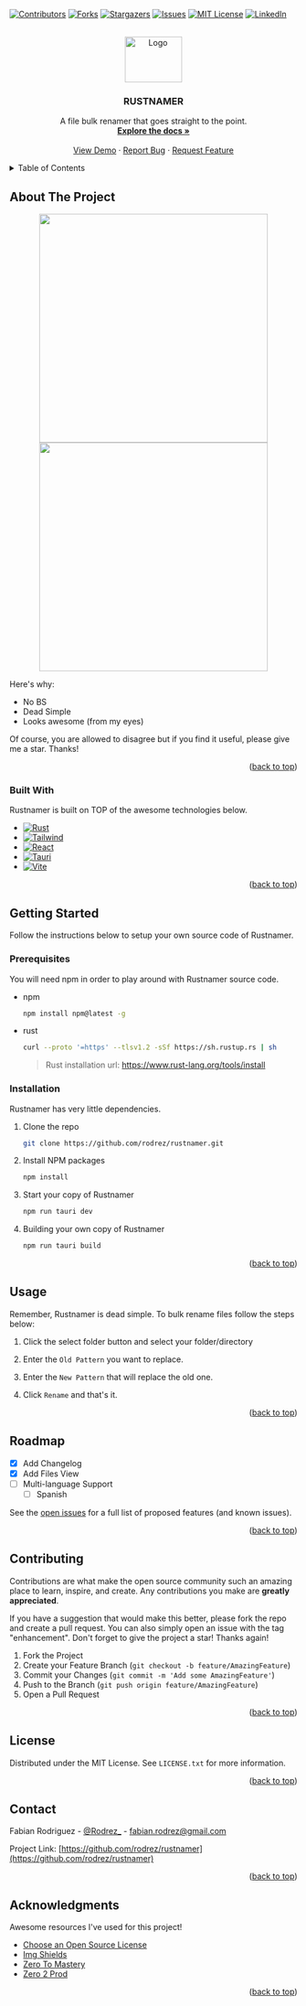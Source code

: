 <!-- Improved compatibility of back to top link: See: https://github.com/rodrez/rustnamer/pull/73 -->
<a name="readme-top"></a>
<!--
*** Thanks for checking out the Best-README-Template. If you have a suggestion
*** that would make this better, please fork the repo and create a pull request
*** or simply open an issue with the tag "enhancement".
*** Don't forget to give the project a star!
*** Thanks again! Now go create something AMAZING! :D
-->



<!-- PROJECT SHIELDS -->
<!--
*** I'm using markdown "reference style" links for readability.
*** Reference links are enclosed in brackets [ ] instead of parentheses ( ).
*** See the bottom of this document for the declaration of the reference variables
*** for contributors-url, forks-url, etc. This is an optional, concise syntax you may use.
*** https://www.markdownguide.org/basic-syntax/#reference-style-links
-->
[![Contributors][contributors-shield]][contributors-url]
[![Forks][forks-shield]][forks-url]
[![Stargazers][stars-shield]][stars-url]
[![Issues][issues-shield]][issues-url]
[![MIT License][license-shield]][license-url]
[![LinkedIn][linkedin-shield]][linkedin-url]



<!-- PROJECT LOGO -->
<br />
<div align="center">
  <a href="https://github.com/rodrez/rustnamer">
    <img src="public/logo/rustnamer.png" alt="Logo" width="100" height="80">
  </a>

  <h3 align="center">RUSTNAMER</h3>

  <p align="center">
    A file bulk renamer that goes straight to the point.
    <br />
    <a href="https://github.com/rodrez/rustnamer"><strong>Explore the docs »</strong></a>
    <br />
    <br />
    <a href="https://github.com/rodrez/rustnamer">View Demo</a>
    ·
    <a href="https://github.com/rodrez/rustnamer/issues">Report Bug</a>
    ·
    <a href="https://github.com/rodrez/rustnamer/issues">Request Feature</a>
  </p>
</div>



<!-- TABLE OF CONTENTS -->
<details>
  <summary>Table of Contents</summary>
  <ol>
    <li>
      <a href="#about-the-project">About The Project</a>
      <ul>
        <li><a href="#built-with">Built With</a></li>
      </ul>
    </li>
    <li>
      <a href="#getting-started">Getting Started</a>
      <ul>
        <li><a href="#prerequisites">Prerequisites</a></li>
        <li><a href="#installation">Installation</a></li>
      </ul>
    </li>
    <li><a href="#usage">Usage</a></li>
    <li><a href="#roadmap">Roadmap</a></li>
    <li><a href="#contributing">Contributing</a></li>
    <li><a href="#license">License</a></li>
    <li><a href="#contact">Contact</a></li>
    <li><a href="#acknowledgments">Acknowledgments</a></li>
  </ol>
</details>



<!-- ABOUT THE PROJECT -->
## About The Project

<p align="center">
  <img src="/public/RustnamerProduct1.png" width="400" />
  <img src="/public/RustnamerProduct2.png" width="400" /> 

</p>

Here's why:
* No BS
* Dead Simple
* Looks awesome (from my eyes)

Of course, you are allowed to disagree but if you find it useful, please give me a star. Thanks!


<p align="right">(<a href="#readme-top">back to top</a>)</p>



### Built With

Rustnamer is built on TOP of the awesome technologies below.

* [![Rust][Rust.com]][Rust-url]
* [![Tailwind][Tailwindcss.com]][Tailwind-url]
* [![React][React.js]][React-url]
* [![Tauri][Tauri.app]][Tauri-url]
* [![Vite][Vitejs.dev]][Vite-url]


<p align="right">(<a href="#readme-top">back to top</a>)</p>



<!-- GETTING STARTED -->
## Getting Started

Follow the instructions below to setup your own source code of Rustnamer.

### Prerequisites

You will need npm in order to play around with Rustnamer source code.
* npm
  ```sh
  npm install npm@latest -g
  ```
* rust
  ```sh
  curl --proto '=https' --tlsv1.2 -sSf https://sh.rustup.rs | sh
  ```

  > Rust installation url: https://www.rust-lang.org/tools/install 

### Installation

Rustnamer has very little dependencies.

1. Clone the repo
   ```sh
   git clone https://github.com/rodrez/rustnamer.git
   ```
2. Install NPM packages
   ```sh
   npm install
   ```
3. Start your copy of Rustnamer
   ```sh
   npm run tauri dev
   ```
4. Building your own copy of Rustnamer
   ```sh
   npm run tauri build
   ```


<p align="right">(<a href="#readme-top">back to top</a>)</p>



<!-- USAGE EXAMPLES -->
## Usage

Remember, Rustnamer is dead simple. To bulk rename files follow the steps below:

1. Click the select folder button and select your folder/directory

2. Enter the `Old Pattern` you want to replace.

3. Enter the `New Pattern` that will replace the old one.

4. Click `Rename` and that's it.


<p align="right">(<a href="#readme-top">back to top</a>)</p>



<!-- ROADMAP -->
## Roadmap

- [X] Add Changelog
- [X] Add Files View 
- [ ] Multi-language Support
    - [ ] Spanish

See the [open issues](https://github.com/rodrez/rustnamer/issues) for a full list of proposed features (and known issues).

<p align="right">(<a href="#readme-top">back to top</a>)</p>



<!-- CONTRIBUTING -->
## Contributing

Contributions are what make the open source community such an amazing place to learn, inspire, and create. Any contributions you make are **greatly appreciated**.

If you have a suggestion that would make this better, please fork the repo and create a pull request. You can also simply open an issue with the tag "enhancement".
Don't forget to give the project a star! Thanks again!

1. Fork the Project
2. Create your Feature Branch (`git checkout -b feature/AmazingFeature`)
3. Commit your Changes (`git commit -m 'Add some AmazingFeature'`)
4. Push to the Branch (`git push origin feature/AmazingFeature`)
5. Open a Pull Request

<p align="right">(<a href="#readme-top">back to top</a>)</p>



<!-- LICENSE -->
## License

Distributed under the MIT License. See `LICENSE.txt` for more information.

<p align="right">(<a href="#readme-top">back to top</a>)</p>



<!-- CONTACT -->
## Contact

Fabian Rodriguez - [@Rodrez_](https://twitter.com/Rodrez_) - fabian.rodrez@gmail.com

Project Link: [https://github.com/rodrez/rustnamer](https://github.com/rodrez/rustnamer)

<p align="right">(<a href="#readme-top">back to top</a>)</p>



<!-- ACKNOWLEDGMENTS -->
## Acknowledgments

Awesome resources I've used for this project!

* [Choose an Open Source License](https://choosealicense.com)
* [Img Shields](https://shields.io)
* [Zero To Mastery](https://zerotomastery.io/)
* [Zero 2 Prod](https://www.zero2prod.com/)

<p align="right">(<a href="#readme-top">back to top</a>)</p>



<!-- MARKDOWN LINKS & IMAGES -->
<!-- https://www.markdownguide.org/basic-syntax/#reference-style-links -->
[contributors-shield]: https://img.shields.io/github/contributors/rodrez/rustnamer.svg?style=flat
[contributors-url]: https://github.com/rodrez/rustnamer/graphs/contributors
[forks-shield]: https://img.shields.io/github/forks/rodrez/rustnamer.svg?style=flat
[forks-url]: https://github.com/rodrez/rustnamer/network/members
[stars-shield]: https://img.shields.io/github/stars/rodrez/rustnamer.svg?style=flat
[stars-url]: https://github.com/rodrez/rustnamer/stargazers
[issues-shield]: https://img.shields.io/github/issues/rodrez/rustnamer.svg?style=flat
[issues-url]: https://github.com/rodrez/rustnamer/issues
[license-shield]: https://img.shields.io/github/license/rodrez/rustnamer.svg?style=flat
[license-url]: https://github.com/rodrez/rustnamer/blob/master/LICENSE.txt
[linkedin-shield]: https://img.shields.io/badge/-LinkedIn-black.svg?style=flat&logo=linkedin&colorB=555
[linkedin-url]: https://www.linkedin.com/in/f-rodrez/
[product-screenshot-1]: public/RustnamerProduct1.png
[product-screenshot-2]: public/RustnamerProduct2.png
[Next.js]: https://img.shields.io/badge/next.js-000000?style=flat&logo=nextdotjs&logoColor=white
[Next-url]: https://nextjs.org/
[React.js]: https://img.shields.io/badge/React-20232A?style=flat&logo=react&logoColor=61DAFB
[React-url]: https://reactjs.org/
[Vue.js]: https://img.shields.io/badge/Vue.js-35495E?style=flat&logo=vuedotjs&logoColor=4FC08D
[Vue-url]: https://vuejs.org/
[Angular.io]: https://img.shields.io/badge/Angular-DD0031?style=flat&logo=angular&logoColor=white
[Angular-url]: https://angular.io/
[Svelte.dev]: https://img.shields.io/badge/Svelte-4A4A55?style=flat&logo=svelte&logoColor=FF3E00
[Svelte-url]: https://svelte.dev/
[Laravel.com]: https://img.shields.io/badge/Laravel-FF2D20?style=flat&logo=laravel&logoColor=white
[Laravel-url]: https://laravel.com
[Tauri.app]: https://img.shields.io/badge/Tauri-FFC131?style=flat&logo=tauri&logoColor=white
[Tauri-url]: https://tauri.app
[Rust.com]: https://img.shields.io/badge/Rust-9B2F0D?style=flat&logo=rust&logoColor=white
[Rust-url]: https://www.rust-lang.org/
[Vitejs.dev]: https://img.shields.io/badge/Vite-747BFF?style=flat&logo=vite&logoColor=white
[Vite-url]: https://vitejs.dev/
[Tailwindcss.com]: https://img.shields.io/badge/Tailwind-38bdf8?style=flat&logo=tailwindcss&logoColor=white
[Tailwind-url]: https://tailwindcss.com
